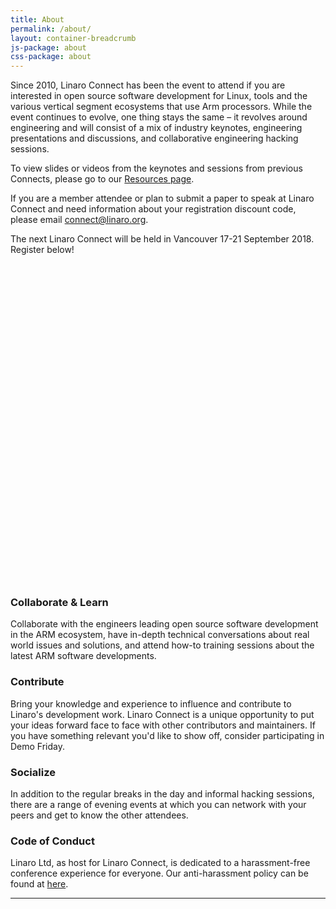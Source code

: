 ```yaml
---
title: About
permalink: /about/
layout: container-breadcrumb
js-package: about
css-package: about
---
```

<div class="row">
<div class="col-md-6" markdown="1">

Since 2010, Linaro Connect has been the event to attend if you are interested in open source software development for Linux,
tools and the various vertical segment ecosystems that use Arm processors. While the event continues to evolve, one thing
stays the same – it revolves around engineering and will consist of a mix of industry keynotes, engineering presentations
and discussions, and collaborative engineering hacking sessions.

To view slides or videos from the keynotes and sessions from previous Connects, please go to our
[Resources page](/resources/).

If you are a member attendee or plan to submit a paper to speak at Linaro Connect and need information about your registration
discount code, please email [connect@linaro.org](mailto:connect@linaro.org).

The next Linaro Connect will be held in Vancouver 17-21 September 2018. Register below!

<script type="text/javascript">
    function defer(method) {
        if (window.jQuery) {
            method();
        } else {
            setTimeout(function () { defer(method) }, 50);
        }
    }
    defer(function () {
        $(window).on("load", function () {
            var url = "https://eventbrite.co.uk/tickets-external?eid=45251216607&amp;ref=etckt";
            $("#eventbrite-iframe").attr("src", url);
            $("#eventbrite-iframe").on("load", function () {
                $(this).removeClass("hidden-iframe");
                $("#placeholder-skeleton").hide();
                $(this).addClass("visible-iframe");
            });
        });
    });
</script>

<div id="eventbrite-skeleton">
<img id="placeholder-skeleton" class="img-responsive lazyload" data-src="{% asset_path 'eventbrite-skeleton.png' %}" src="data:image/gif;base64,R0lGODlhAQABAAAAACH5BAEKAAEALAAAAAABAAEAAAICTAEAOw=="
/>
<iframe class="hidden-iframe" data-src="https://eventbrite.co.uk/tickets-external?eid=45251216607&amp;ref=etckt" width="100%"
height="500" frameborder="0" marginwidth="5" marginheight="5" scrolling="auto" id="eventbrite-iframe"></iframe>
</div>

</div>
<div class="col-md-6">
<div class="owl-carousel owl-theme">
<div class="activity-block item">
<img src="data:image/gif;base64,R0lGODlhAQABAAAAACH5BAEKAAEALAAAAAABAAEAAAICTAEAOw=="
    data-src="{% asset_path 'about-carousel-image1.jpg' %}" class="owl-lazy img-responsive" alt="About Carousel Image 1" />
</div>
<div class="activity-block item">
<img src="data:image/gif;base64,R0lGODlhAQABAAAAACH5BAEKAAEALAAAAAABAAEAAAICTAEAOw=="
    data-src="{% asset_path 'about-carousel-image2.jpg' %}" class="owl-lazy img-responsive" alt="About Carousel Image 2" />
</div>
<div class="activity-block item">
<img src="data:image/gif;base64,R0lGODlhAQABAAAAACH5BAEKAAEALAAAAAABAAEAAAICTAEAOw=="
    data-src="{% asset_path 'about-carousel-image3.jpg' %}" class="owl-lazy img-responsive" alt="About Carousel Image 3" />
</div>
<div class="activity-block item">
<img src="data:image/gif;base64,R0lGODlhAQABAAAAACH5BAEKAAEALAAAAAABAAEAAAICTAEAOw=="
    data-src="{% asset_path 'about-carousel-image4.jpg' %}" class="owl-lazy img-responsive" alt="About Carousel Image 4" />
</div>
<div class="activity-block item">
<img src="data:image/gif;base64,R0lGODlhAQABAAAAACH5BAEKAAEALAAAAAABAAEAAAICTAEAOw=="
    data-src="{% asset_path 'about-carousel-image5.jpg' %}" class="owl-lazy img-responsive" alt="About Carousel Image 5" />
</div>
<div class="activity-block item">
<img src="data:image/gif;base64,R0lGODlhAQABAAAAACH5BAEKAAEALAAAAAABAAEAAAICTAEAOw=="
    data-src="{% asset_path 'about-carousel-image6.jpg' %}" class="owl-lazy img-responsive" alt="About Carousel Image 6" />
</div>
<div class="activity-block item">
<img src="data:image/gif;base64,R0lGODlhAQABAAAAACH5BAEKAAEALAAAAAABAAEAAAICTAEAOw=="
    data-src="{% asset_path 'about-carousel-image7.jpg' %}" class="owl-lazy img-responsive" alt="About Carousel Image 7" />
</div>
<div class="activity-block item">
<img src="data:image/gif;base64,R0lGODlhAQABAAAAACH5BAEKAAEALAAAAAABAAEAAAICTAEAOw=="
    data-src="{% asset_path 'about-carousel-image8.jpg' %}" class="owl-lazy img-responsive" alt="About Carousel Image 8" />
</div>
</div>
</div>
</div>

<div class="row" id="about-block-row">
<div class="col-md-4">
<div class="about-block text-center" style="background: linear-gradient(
rgba(0, 0, 0, 0.7), 
rgba(0, 0, 0, 0.7)
), url({% asset_path 'collaborate-and-learn.jpg' %});  background-size: cover;" markdown="1">

### Collaborate & Learn

Collaborate with the engineers leading open source software development in the ARM ecosystem, have in-depth technical conversations about real world issues and solutions, and attend how-to training sessions about the latest ARM software developments.

</div>
</div>
<div class="col-md-4">
<div class="about-block text-center" style="background: linear-gradient(
rgba(0, 0, 0, 0.7), 
rgba(0, 0, 0, 0.7)
), url({% asset_path 'contribute.jpg' %});  background-size: cover;" markdown="1">

### Contribute
Bring your knowledge and experience to influence and contribute to Linaro's development work. Linaro Connect is a unique opportunity to put your ideas forward face to face with other contributors and maintainers. If you have something relevant you'd like to show off, consider participating in Demo Friday.

</div>
</div>
<div class="col-md-4">
<div class="about-block text-center" style="background: linear-gradient(
rgba(0, 0, 0, 0.7), 
rgba(0, 0, 0, 0.7)
), url({% asset_path 'socialize.jpg' %});  background-size: cover;" markdown="1">

### Socialize

In addition to the regular breaks in the day and informal hacking sessions, there are a range of evening events at which you can network with your peers and get to know the other attendees.

</div>
</div>
</div>


<div class="col-xs-12" markdown="1">

### Code of Conduct 

Linaro Ltd, as host for Linaro Connect, is dedicated to a harassment-free conference experience for everyone. Our anti-harassment policy can be found at <a href="/code-of-conduct/">here</a>.

* * * * 

</div>
